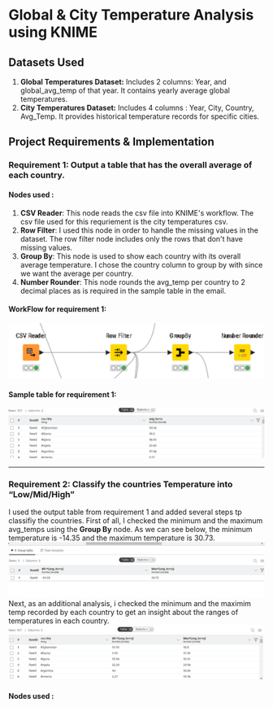 # Global & City Temperature Analysis using KNIME

## Datasets Used
1. **Global Temperatures Dataset:** Includes 2 columns: Year, and global_avg_temp of that year. It contains yearly average global temperatures.
2. **City Temperatures Dataset:** Includes 4 columns : Year, City, Country, Avg_Temp. It provides historical temperature records for specific cities.

## Project Requirements & Implementation

### Requirement 1: Output a table that has the overall average of each country.
#### Nodes used : 
1. **CSV Reader**: This node reads the csv file into KNIME's workflow. The csv file used for this requriement is the city temperatures csv.
2. **Row Filter**: I used this node in order to handle the missing values in the dataset. The row filter node includes only the rows that don't have missing values.
3. **Group By**: This node is used to show each country with its overall average temperature. I chose the country column to group by with since we want the average per country.
4. **Number Rounder**: This node rounds the avg_temp per country to 2 decimal places as is required in the sample table in the email.

#### WorkFlow for requirement 1:
![Workflow for requirement 1](images/Requirement%201%20workflow.png)

#### Sample table for requirement 1:
![Workflow for requirement 1](images/Requirement%201%20sample%20table.png)

---


### Requirement 2:  Classify the countries Temperature into “Low/Mid/High”


I used the output table from requirement 1 and added several steps tp classifiy the countries.
First of all, I checked the minimum and the maximum avg_temps using the **Group By** node. As we can see below, the minimum temperature is -14.35 and the maximum temperature is 30.73.
![min_max_temperatures](images/min_max_temps.png)
Next, as an additional analysis, i checked the minimum and the maximim temp recorded by each country to get an insight about the ranges of temperatures in each country.
![min_max_temperatures_per_country](images/min_max_per_country.png)

#### Nodes used :



